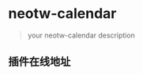 # neotw-calendar

> your neotw-calendar description

## 插件在线地址

<TwPlugin name="neotw-calendar" />
	